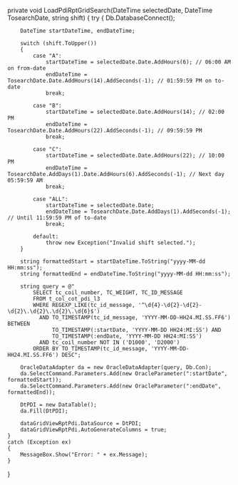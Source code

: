 private void LoadPdiRptGridSearch(DateTime selectedDate, DateTime TosearchDate, string shift)
{
    try
    {
        Db.DatabaseConnect();

        DateTime startDateTime, endDateTime;

        switch (shift.ToUpper())
        {
            case "A":
                startDateTime = selectedDate.Date.AddHours(6); // 06:00 AM on from-date
                endDateTime = TosearchDate.Date.AddHours(14).AddSeconds(-1); // 01:59:59 PM on to-date
                break;

            case "B":
                startDateTime = selectedDate.Date.AddHours(14); // 02:00 PM
                endDateTime = TosearchDate.Date.AddHours(22).AddSeconds(-1); // 09:59:59 PM
                break;

            case "C":
                startDateTime = selectedDate.Date.AddHours(22); // 10:00 PM
                endDateTime = TosearchDate.AddDays(1).Date.AddHours(6).AddSeconds(-1); // Next day 05:59:59 AM
                break;

            case "ALL":
                startDateTime = selectedDate.Date;
                endDateTime = TosearchDate.Date.AddDays(1).AddSeconds(-1); // Until 11:59:59 PM of to-date
                break;

            default:
                throw new Exception("Invalid shift selected.");
        }

        string formattedStart = startDateTime.ToString("yyyy-MM-dd HH:mm:ss");
        string formattedEnd = endDateTime.ToString("yyyy-MM-dd HH:mm:ss");

        string query = @"
            SELECT tc_coil_number, TC_WEIGHT, TC_ID_MESSAGE
            FROM t_col_cot_pdi_l3
            WHERE REGEXP_LIKE(tc_id_message, '^\d{4}-\d{2}-\d{2}-\d{2}\.\d{2}\.\d{2}\.\d{6}$')
              AND TO_TIMESTAMP(tc_id_message, 'YYYY-MM-DD-HH24.MI.SS.FF6') BETWEEN
                  TO_TIMESTAMP(:startDate, 'YYYY-MM-DD HH24:MI:SS') AND
                  TO_TIMESTAMP(:endDate, 'YYYY-MM-DD HH24:MI:SS')
              AND tc_coil_number NOT IN ('D1000', 'D2000')
            ORDER BY TO_TIMESTAMP(tc_id_message, 'YYYY-MM-DD-HH24.MI.SS.FF6') DESC";

        OracleDataAdapter da = new OracleDataAdapter(query, Db.Con);
        da.SelectCommand.Parameters.Add(new OracleParameter(":startDate", formattedStart));
        da.SelectCommand.Parameters.Add(new OracleParameter(":endDate", formattedEnd));

        DtPDI = new DataTable();
        da.Fill(DtPDI);

        dataGridViewRptPdi.DataSource = DtPDI;
        dataGridViewRptPdi.AutoGenerateColumns = true;
    }
    catch (Exception ex)
    {
        MessageBox.Show("Error: " + ex.Message);
    }
}